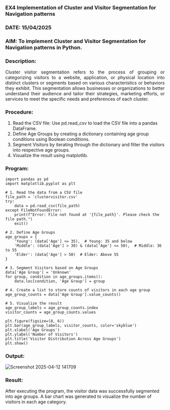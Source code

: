 ### EX4 Implementation of Cluster and Visitor Segmentation for Navigation patterns
### DATE: 15/04/2025 
### AIM: To implement Cluster and Visitor Segmentation for Navigation patterns in Python.
### Description:
<div align= "justify">Cluster visitor segmentation refers to the process of grouping or categorizing visitors to a website, 
  application, or physical location into distinct clusters or segments based on various characteristics or behaviors they exhibit. 
  This segmentation allows businesses or organizations to better understand their audience and tailor their strategies, marketing efforts, 
  or services to meet the specific needs and preferences of each cluster.</div>
  
### Procedure:
1) Read the CSV file: Use pd.read_csv to load the CSV file into a pandas DataFrame.
2) Define Age Groups by creating a dictionary containing age group conditions using Boolean conditions.
3) Segment Visitors by iterating through the dictionary and filter the visitors into respective age groups.
4) Visualize the result using matplotlib.

### Program:

```
import pandas as pd
import matplotlib.pyplot as plt

# 1. Read the data from a CSV file
file_path = 'clustervisitor.csv'  
try:
    data = pd.read_csv(file_path)  
except FileNotFoundError:
    print(f"Error: File not found at '{file_path}'. Please check the file path.")
    exit()

# 2. Define Age Groups
age_groups = {
    'Young': (data['Age'] <= 35),  # Young: 35 and below
    'Middle': (data['Age'] > 30) & (data['Age'] <= 50),  # Middle: 36 to 55
    'Elder': (data['Age'] > 50)  # Elder: Above 55
}

# 3. Segment Visitors based on Age Groups
data['Age Group'] = 'Unknown'
for group, condition in age_groups.items():
    data.loc[condition, 'Age Group'] = group

# 4. Create a list to store counts of visitors in each age group
age_group_counts = data['Age Group'].value_counts()

# 5. Visualize the result
age_group_labels = age_group_counts.index
visitor_counts = age_group_counts.values

plt.figure(figsize=(8, 6))
plt.bar(age_group_labels, visitor_counts, color='skyblue')
plt.xlabel('Age Groups')
plt.ylabel('Number of Visitors')
plt.title('Visitor Distribution Across Age Groups')
plt.show()
```
### Output:

![Screenshot 2025-04-12 141709](https://github.com/user-attachments/assets/1f3f9958-0137-4cb1-a778-f2316ee1deb0)

### Result:
After executing the program, the visitor data was successfully segmented into age groups. A bar chart was generated to visualize the number of visitors in each age category.
